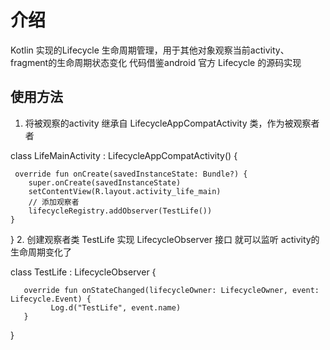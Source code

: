 # 介绍

  Kotlin 实现的Lifecycle 生命周期管理，用于其他对象观察当前activity、fragment的生命周期状态变化
  代码借鉴android 官方 Lifecycle 的源码实现
  
## 使用方法
  
  1. 将被观察的activity 继承自 LifecycleAppCompatActivity 类，作为被观察者者
  
   class LifeMainActivity : LifecycleAppCompatActivity() {
  
     override fun onCreate(savedInstanceState: Bundle?) {
        super.onCreate(savedInstanceState)
        setContentView(R.layout.activity_life_main)
        // 添加观察者
        lifecycleRegistry.addObserver(TestLife())
    }
    
  }
  2. 创建观察者类 TestLife 实现 LifecycleObserver 接口 就可以监听 activity的生命周期变化了
  
   class TestLife : LifecycleObserver {
  
       override fun onStateChanged(lifecycleOwner: LifecycleOwner, event: Lifecycle.Event) {
             Log.d("TestLife", event.name)
       }
    
   }

